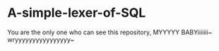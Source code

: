 # A-simple-lexer-of-SQL
You are the only one who can see this repository, MYYYYY BABYiiiiiii~
wryyyyyyyyyyyyyyyy~

